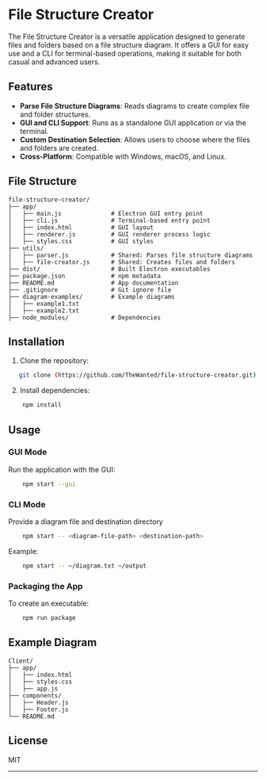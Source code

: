 # File Structure Creator

The File Structure Creator is a versatile application designed to generate files and folders based on a file structure diagram. It offers a GUI for easy use and a CLI for terminal-based operations, making it suitable for both casual and advanced users.

## Features

- **Parse File Structure Diagrams**: Reads diagrams to create complex file and folder structures.
- **GUI and CLI Support**: Runs as a standalone GUI application or via the terminal.
- **Custom Destination Selection**: Allows users to choose where the files and folders are created.
- **Cross-Platform**: Compatible with Windows, macOS, and Linux.

## File Structure

```plaintext
file-structure-creator/
├── app/
│   ├── main.js              # Electron GUI entry point
│   ├── cli.js               # Terminal-based entry point
│   ├── index.html           # GUI layout
│   ├── renderer.js          # GUI renderer process logic
│   ├── styles.css           # GUI styles
├── utils/
│   ├── parser.js            # Shared: Parses file structure diagrams
│   ├── file-creator.js      # Shared: Creates files and folders
├── dist/                    # Built Electron executables
├── package.json             # npm metadata
├── README.md                # App documentation
├── .gitignore               # Git ignore file
├── diagram-examples/        # Example diagrams
│   ├── example1.txt         
│   ├── example2.txt
├── node_modules/            # Dependencies
```

## Installation

1. Clone the repository:

```bash
   git clone (https://github.com/TheWanted/file-structure-creator.git)
```

2. Install dependencies:

```bash
    npm install
```

## Usage

### GUI Mode

Run the application with the GUI:

```bash
    npm start --gui
```

### CLI Mode

Provide a diagram file and destination directory

```bash
    npm start -- <diagram-file-path> <destination-path>
```

Example:

```bash
    npm start -- ~/diagram.txt ~/output
```

### Packaging the App

To create an executable:

```bash
    npm run package
```

## Example Diagram

```plaintext
Client/
├── app/
│   ├── index.html
│   ├── styles.css
│   ├── app.js
├── components/
│   ├── Header.js
│   ├── Footer.js
└── README.md
```

## License

MIT

---
